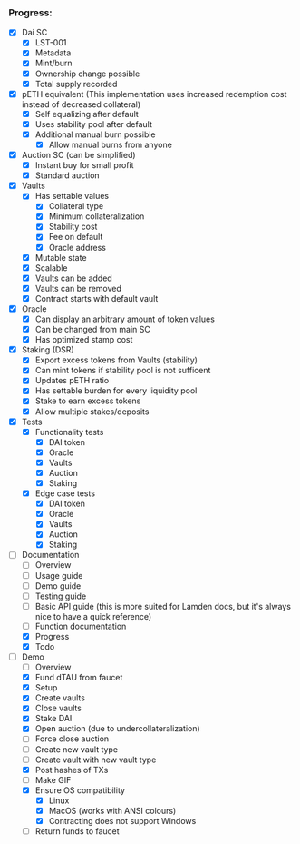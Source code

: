 ### Progress:

- [x] Dai SC
   - [x] LST-001
    - [x] Metadata
    - [x] Mint/burn
    - [x] Ownership change possible
    - [x] Total supply recorded

- [x] pETH equivalent (This implementation uses increased redemption cost instead of decreased collateral)
   - [x] Self equalizing after default
    - [x] Uses stability pool after default
    - [x] Additional manual burn possible
       - [x] Allow manual burns from anyone

- [x] Auction SC (can be simplified)
   - [x] Instant buy for small profit
    - [x] Standard auction

- [x] Vaults
   - [x] Has settable values
       - [x] Collateral type
        - [x] Minimum collateralization
        - [x] Stability cost
        - [x] Fee on default
        - [x] Oracle address
    - [x] Mutable state
    - [x] Scalable
    - [x] Vaults can be added
    - [x] Vaults can be removed
    - [x] Contract starts with default vault

- [x] Oracle
   - [x] Can display an arbitrary amount of token values
    - [x] Can be changed from main SC
    - [x] Has optimized stamp cost

- [x] Staking (DSR)
   - [x] Export excess tokens from Vaults (stability)
    - [x] Can mint tokens if stability pool is not sufficent
    - [x] Updates pETH ratio
    - [x] Has settable burden for every liquidity pool
    - [x] Stake to earn excess tokens
    - [x] Allow multiple stakes/deposits

- [x] Tests
    - [x] Functionality tests
      - [x] DAI token
      - [x] Oracle
      - [x] Vaults
      - [x] Auction
      - [x] Staking
    - [x] Edge case tests
      - [x] DAI token
      - [x] Oracle
      - [x] Vaults
      - [x] Auction
      - [x] Staking

- [ ] Documentation
    - [ ] Overview
    - [ ] Usage guide
    - [ ] Demo guide
    - [ ] Testing guide
    - [ ] Basic API guide (this is more suited for Lamden docs, but it's always nice to have a quick reference)
    - [ ] Function documentation
    - [x] Progress
    - [x] Todo

- [ ] Demo
   - [ ] Overview
   - [x] Fund dTAU from faucet
   - [x] Setup
   - [x] Create vaults
   - [x] Close vaults
   - [x] Stake DAI
   - [x] Open auction (due to undercollateralization)
   - [ ] Force close auction
   - [ ] Create new vault type
   - [ ] Create vault with new vault type
   - [x] Post hashes of TXs
   - [ ] Make GIF
   - [x] Ensure OS compatibility
      - [x] Linux
      - [x] MacOS (works with ANSI colours)
      - [x] Contracting does not support Windows
   - [ ] Return funds to faucet
